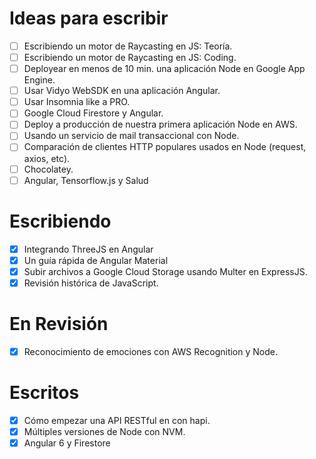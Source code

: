 # Ideas para escribir
- [ ] Escribiendo un motor de Raycasting en JS: Teoría.
- [ ] Escribiendo un motor de Raycasting en JS: Coding.
- [ ] Deployear en menos de 10 min. una aplicación Node en Google App Engine.
- [ ] Usar Vidyo WebSDK en una aplicación Angular.
- [ ] Usar Insomnia like a PRO.
- [ ] Google Cloud Firestore y Angular.
- [ ] Deploy a producción de nuestra primera aplicación Node en AWS.
- [ ] Usando un servicio de mail transaccional con Node.
- [ ] Comparación de clientes HTTP populares usados en Node (request, axios, etc).
- [ ] Chocolatey.
- [ ] Angular, Tensorflow.js y Salud

# Escribiendo
- [x] Integrando ThreeJS en Angular
- [x] Un guía rápida de Angular Material
- [x] Subir archivos a Google Cloud Storage usando Multer en ExpressJS.
- [x] Revisión histórica de JavaScript.

# En Revisión
- [x] Reconocimiento de emociones con AWS Recognition y Node.

# Escritos
- [x] Cómo empezar una API RESTful en con hapi.
- [x] Múltiples versiones de Node con NVM.
- [x] Angular 6 y Firestore